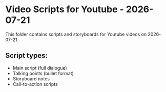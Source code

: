 # Video Scripts for Youtube - 2026-07-21

This folder contains scripts and storyboards for Youtube videos on 2026-07-21.

## Script types:
- Main script (full dialogue)
- Talking points (bullet format)
- Storyboard notes
- Call-to-action scripts
